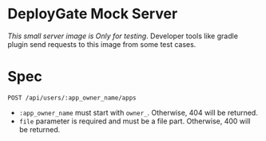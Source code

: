 # DeployGate Mock Server

*This small server image is Only for testing*. Developer tools like gradle plugin send requests to this image from some test cases.

# Spec

```
POST /api/users/:app_owner_name/apps
```

- `:app_owner_name` must start with `owner_`. Otherwise, 404 will be returned.
- `file` parameter is required and must be a file part. Otherwise, 400 will be returned.
